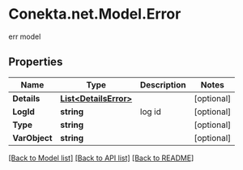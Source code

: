 # Conekta.net.Model.Error
err model

## Properties

Name | Type | Description | Notes
------------ | ------------- | ------------- | -------------
**Details** | [**List&lt;DetailsError&gt;**](DetailsError.md) |  | [optional] 
**LogId** | **string** | log id | [optional] 
**Type** | **string** |  | [optional] 
**VarObject** | **string** |  | [optional] 

[[Back to Model list]](../README.md#documentation-for-models) [[Back to API list]](../README.md#documentation-for-api-endpoints) [[Back to README]](../README.md)

